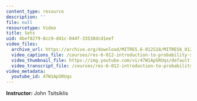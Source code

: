 ```yaml
---
content_type: resource
description: ''
file: null
resourcetype: Video
title: Sets
uid: 4bef8279-8cc9-d41c-044f-33538dcd1eef
video_files:
  archive_url: https://archive.org/download/MITRES.6-012S18/MITRES6_012S18_S01-01_300k.mp4
  video_captions_file: /courses/res-6-012-introduction-to-probability-spring-2018/8c38476dc9ab5466ab1a1e7c9fb37bce_47W1ApSRUqs.vtt
  video_thumbnail_file: https://img.youtube.com/vi/47W1ApSRUqs/default.jpg
  video_transcript_file: /courses/res-6-012-introduction-to-probability-spring-2018/f561dd7ce6d5f5c2c0f5c2e775f9942a_47W1ApSRUqs.pdf
video_metadata:
  youtube_id: 47W1ApSRUqs
---
```


**Instructor:** John Tsitsiklis